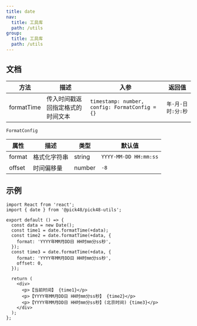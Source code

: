 ```yaml
---
title: date
nav:
  title: 工具库
  path: /utils
group:
  title: 工具库
  path: /utils
---
```


## 文档

| 方法       | 描述                             | 入参                                           | 返回值              |
| ---------- | -------------------------------- | ---------------------------------------------- | ------------------- |
| formatTime | 传入时间戳返回指定格式的时间文本 | `timestamp: number, config: FormatConfig = {}` | `年-月-日 时:分:秒` |

`FormatConfig`

| 属性   | 描述         | 类型   | 默认值                |
| ------ | ------------ | ------ | --------------------- |
| format | 格式化字符串 | string | `YYYY-MM-DD HH:mm:ss` |
| offset | 时间偏移量   | number | `-8`                  |

## 示例

```tsx
import React from 'react';
import { date } from '@pick48/pick48-utils';

export default () => {
  const data = new Date();
  const time1 = date.formatTime(+data);
  const time2 = date.formatTime(+data, {
    format: 'YYYY年MM月DD日 HH时mm分ss秒',
  });
  const time3 = date.formatTime(+data, {
    format: 'YYYY年MM月DD日 HH时mm分ss秒',
    offset: 0,
  });

  return (
    <div>
      <p>【当前时间】 {time1}</p>
      <p>【YYYY年MM月DD日 HH时mm分ss秒】 {time2}</p>
      <p>【YYYY年MM月DD日 HH时mm分ss秒】(北京时间) {time3}</p>
    </div>
  );
};
```
